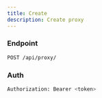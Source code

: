 ```yaml
---
title: Create
description: Create proxy
---
```


### Endpoint

```bash
POST /api/proxy/
```

### Auth

```bash
Authorization: Bearer <token>
```

